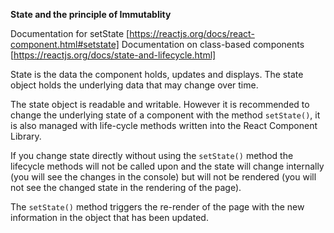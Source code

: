 **State and the principle of Immutablity**

Documentation for setState [https://reactjs.org/docs/react-component.html#setstate]
Documentation on class-based components [https://reactjs.org/docs/state-and-lifecycle.html]

State is the data the component holds, updates and displays. The state object holds the underlying data that may change over time.

The state object is readable and writable. However it is recommended to change the underlying state of a component with the method `setState()`, it is also managed with life-cycle methods written into the React Component Library.

If you change state directly without using the `setState()` method the lifecycle methods will not be called upon and the state will change internally (you will see the changes in the console) but will not be rendered (you will not see the changed state in the rendering of the page).

The `setState()` method triggers the re-render of the page with the new information in the object that has been updated.
